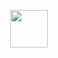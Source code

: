 
<p align="center">
<img src="https://seeklogo.com/images/N/next-js-logo-8FCFF51DD2-seeklogo.com.png" width="60" height="60"/></p>
